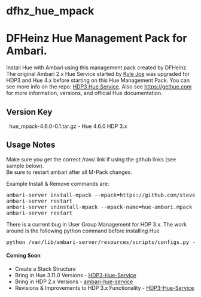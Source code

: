 # dfhz_hue_mpack
<h1>DFHeinz Hue Management Pack for Ambari.</h1>

Install Hue with Ambari using this management pack created by DFHeinz.  The original Ambari 2.x Hue Service started
by [Kyle Joe](https://github.com/EsharEditor) was upgraded for HDP3 and Hue 4.x before starting
on this Hue Management Pack.  You can see more info on the repo: [HDP3 Hue Service](https://github.com/steven-dfheinz/HDP3-Hue-Service). Also see https://gethue.com for more information, versions, and official Hue documentation.

<h2>Version Key</h2>

&nbsp;&nbsp;hue_mpack-4.6.0-0.1.tar.gz - Hue 4.6.0 HDP 3.x



<h2>Usage Notes</h2>

Make sure you get the correct /raw/ link if using the github links (see sample below).  
Be sure to restart ambari after all M-Pack changes.

Example  Install & Remove commands are:

<pre>ambari-server install-mpack --mpack=https://github.com/steven-dfheinz/dfhz_hue_mpack/raw/master/hue_mpack-4.6.0-0.1.tar.gz --verbose
ambari-server restart
ambari-server uninstall-mpack --mpack-name=hue-ambari.mpack
ambari-server restart</pre>

There is a current bug in User Group Management for HDP 3.x.  The work around is the following python command before installing Hue
<pre>python /var/lib/ambari-server/resources/scripts/configs.py -u admin -p admin -n [CLUSTER_NAME] -l [CLUSTER_FQDN] -t 8080 -a set -c cluster-env -k  ignore_groupsusers_create -v true</pre>

#### Coming Soon
- Create a Stack Structure
- Bring in Hue 3.11.0 Versions - [HDP3-Hue-Service](https://github.com/steven-dfheinz/HDP3-Hue-Service)
- Bring in HDP 2.x Versions - [ambari-hue-service](https://github.com/EsharEditor/ambari-hue-service)
- Revisions & Improvements to HDP 3.x Functionality - [HDP3-Hue-Service](https://github.com/steven-dfheinz/HDP3-Hue-Service)